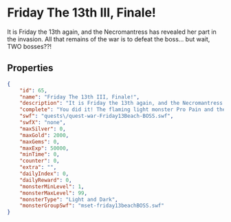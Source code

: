 # Friday The 13th III, Finale!

It is Friday the 13th again, and the Necromantress has revealed her part in the invasion. All that remains of the war is to defeat the boss... but wait, TWO bosses??!

## Properties

```json
{
    "id": 65,
    "name": "Friday The 13th III, Finale!",
    "description": "It is Friday the 13th again, and the Necromantress has revealed her part in the invasion. All that remains of the war is to defeat the boss... but wait, TWO bosses??!",
    "complete": "You did it! The flaming light monster Pro Pain and the Rotgut, the zombie made from the kings missing 300th warrior, have been defeated! But who have Xan and Sepulchure replaced in Falconreach?",
    "swf": "quests\/quest-war-Friday13Beach-BOSS.swf",
    "swfX": "none",
    "maxSilver": 0,
    "maxGold": 2000,
    "maxGems": 0,
    "maxExp": 50000,
    "minTime": 0,
    "counter": 0,
    "extra": "",
    "dailyIndex": 0,
    "dailyReward": 0,
    "monsterMinLevel": 1,
    "monsterMaxLevel": 99,
    "monsterType": "Light and Dark",
    "monsterGroupSwf": "mset-friday13beachBOSS.swf"
}
```

